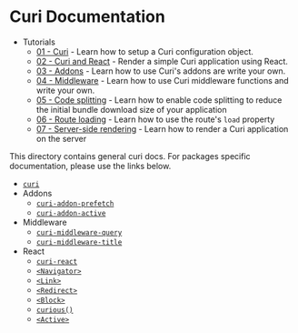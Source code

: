 # Curi Documentation

* Tutorials
  * [01 - Curi](./tutorials/01-curi.md) - Learn how to setup a Curi configuration object.
  * [02 - Curi and React](./tutorials/02-curi-react.md) - Render a simple Curi application using React.
  * [03 - Addons](./tutorials/03-curi-addons.md) - Learn how to use Curi's addons are write your own.
  * [04 - Middleware](./tutorials/04-curi-middleware.md) - Learn how to use Curi middleware functions and write your own.
  * [05 - Code splitting](./tutorials/05-code-splitting.md) - Learn how to enable code splitting to reduce the initial bundle download size of your application
  * [06 - Route loading](./tutorials/06-route-loading.md) - Learn how to use the route's `load` property
  * [07 - Server-side rendering](./tutorials/07-server-rendering.md) - Learn how to render a Curi application on the server

This directory contains general curi docs. For packages specific documentation, please use the links below.

* [`curi`](/packages/curi/docs)
* Addons
  * [`curi-addon-prefetch`](/packages/curi-addon-prefetch#usage)
  * [`curi-addon-active`](/packages/curi-addon-active#usage)
* Middleware
  * [`curi-middleware-query`](/packages/curi-middleware-query#usage)
  * [`curi-middleware-title`](/packages/curi-middleware-title#usage)
* React
  * [`curi-react`](/packages/curi-react/docs)
  * [`<Navigator>`](/packages/curi-react-navigator#navigator)
  * [`<Link>`](/packages/curi-react-link#link)
  * [`<Redirect>`](/packages/curi-react-redirect#redirect)
  * [`<Block>`](/packages/curi-react-block#block)
  * [`curious()`](/packages/curi-react-curious#curious)
  * [`<Active>`](/packages/curi-react-active#active)

